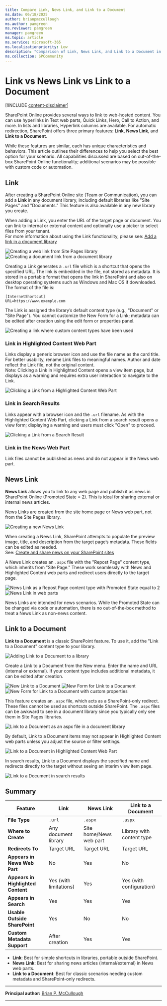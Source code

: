 ```yaml
---
title: Compare Link, News Link, and Link to a Document
ms.date: 06/18/2025
author: brianpmccullough
ms.author: pamgreen
ms.reviewer: pamgreen
manager: pamgreen
ms.topic: article
ms.service: microsoft-365
ms.localizationpriority: Low
description: "Comparison of Link, News Link, and Link to a Document in SharePoint Online"
ms.collection: SPCommunity
---
```


# Link vs News Link vs Link to a Document

[!INCLUDE [content-disclaimer](includes/content-disclaimer.md)]

SharePoint Online provides several ways to link to web-hosted content. You can use hyperlinks in Text web parts, Quick Links, Hero, Call to Action, and more. In lists and libraries, Hyperlink columns are available. For automatic redirection, SharePoint offers three primary features: **Link**, **News Link**, and **Link to a Document**.

While these features are similar, each has unique characteristics and behaviors. This article outlines their differences to help you select the best option for your scenario. All capabilities discussed are based on out-of-the-box SharePoint Online functionality; additional scenarios may be possible with custom code or automation.

## Link

After creating a SharePoint Online site (Team or Communication), you can add a **Link** in any document library, including default libraries like "Site Pages" and "Documents." This feature is also available in any new library you create.

When adding a Link, you enter the URL of the target page or document. You can link to internal or external content and optionally use a picker to select files from your tenant.  
For more information about using the Link functionality, please see: [Add a link in a document library](https://support.microsoft.com/en-us/office/add-a-link-in-a-document-library-346b1eb9-1e71-4155-80ca-f868d058a56a)

![Creating a web link from Site Pages library](media/making-good-technology-decisions--compare-link-news-link-and-link-to-a-document/link-site-pages-web.png)
![Creating a document link from a document library](media/making-good-technology-decisions--compare-link-news-link-and-link-to-a-document/link-documents-create-internal-link.png)

Creating a Link generates a `.url` file which is a shortcut that opens the specified URL. The link is embedded in the file, not stored as metadata.  It is stored in a portable format that opens the link in SharePoint and also on desktop operating systems such as Windows and Mac OS if downloaded.  The format of the file is:

```
[InternetShortcut]
URL=https://www.example.com
```

The Link is assigned the library’s default content type (e.g., "Document" or "Site Page"). You cannot customize the New Form for a Link; metadata can be edited after creation using the edit form or properties panel.

![Creating a link where custom content types have been used](media/making-good-technology-decisions--compare-link-news-link-and-link-to-a-document/link-document-content-type.jpg)

### Link in Highlighted Content Web Part

Links display a generic browser icon and use the file name as the card title. For better usability, rename Link files to meaningful names. Author and date reflect the Link file, not the original content.  
Note: Clicking a Link in Highlighted Content opens a view item page, but displays as a warning and requires extra user interaction to navigate to the Link.

![Clicking a Link from a Highlighted Content Web Part](media/making-good-technology-decisions--compare-link-news-link-and-link-to-a-document/link-document-highlighted-content.jpg)

### Link in Search Results

Links appear with a browser icon and the `.url` filename. As with the Highlighted Content Web Part, clicking a Link from a search result opens a view form; displaying a warning and users must click "Open" to proceed.

![Clicking a Link from a Search Result](media/making-good-technology-decisions--compare-link-news-link-and-link-to-a-document/link-search.jpg)

### Link in the News Web Part

Link files cannot be published as news and do not appear in the News web part.

## News Link

**News Link** allows you to link to any web page and publish it as news in SharePoint Online (Promoted State = 2). This is ideal for sharing external or internal news articles.

News Links are created from the site home page or News web part, not from the Site Pages library.

![Creating a new News Link](media/making-good-technology-decisions--compare-link-news-link-and-link-to-a-document/news-link-create.jpg)

When creating a News Link, SharePoint attempts to populate the preview image, title, and description from the target page’s metadata. These fields can be edited as needed.  
See: [Create and share news on your SharePoint sites](https://support.microsoft.com/en-us/office/create-and-share-news-on-your-sharepoint-sites-495f8f1a-3bef-4045-b33a-55e5abe7aed7#bkmk_newslink)

A News Link creates an `.aspx` file with the "Repost Page" content type, which inherits from "Site Page." These work seamlessly with News and Highlighted Content web parts and redirect users directly to the target page.

![News Link as a Repost Page content type with Promoted State equal to 2](media/making-good-technology-decisions--compare-link-news-link-and-link-to-a-document/news-link-promoted-state-content-type.jpg)
![News Link in web parts](media/making-good-technology-decisions--compare-link-news-link-and-link-to-a-document/news-link-web-parts.jpg)

News Links are intended for news scenarios. While the Promoted State can be changed via code or automation, there is no out-of-the-box method to treat a News Link as non-news content.

## Link to a Document

**Link to a Document** is a classic SharePoint feature. To use it, add the "Link to a Document" content type to your library.

![Adding Link to a Document to a library](media/making-good-technology-decisions--compare-link-news-link-and-link-to-a-document/link-to-a-document-add-to-library.jpg)

Create a Link to a Document from the New menu. Enter the name and URL (internal or external). If your content type includes additional metadata, it can be edited after creation.

![New Link to a Document](media/making-good-technology-decisions--compare-link-news-link-and-link-to-a-document/link-to-a-document-new.jpg)
![New Form for Link to a Document](media/making-good-technology-decisions--compare-link-news-link-and-link-to-a-document/link-to-a-document-new-form.jpg)
![New Form for Link to a Document with custom properties](media/making-good-technology-decisions--compare-link-news-link-and-link-to-a-document/link-to-a-document-new-form-custom-properties.jpg)

This feature creates an `.aspx` file, which acts as a SharePoint-only redirect. These files cannot be used as shortcuts outside SharePoint.  The `.aspx` files can be awkward to see in a document library since you typically only see them in Site Pages libraries.

![Link to a Document as an aspx file in a document library](media/making-good-technology-decisions--compare-link-news-link-and-link-to-a-document/link-to-a-document-file-type-in-document-library.jpg)

By default, Link to a Document items may not appear in Highlighted Content web parts unless you adjust the source or filter settings.

![Link to a Document in Highlighted Content Web Part](media/making-good-technology-decisions--compare-link-news-link-and-link-to-a-document/link-to-a-document-highlighted-content-web-part.jpg)

In search results, Link to a Document displays the specified name and redirects directly to the target without seeing an interim view item page.

![Link to a Document in search results](media/making-good-technology-decisions--compare-link-news-link-and-link-to-a-document/link-to-a-document-search-results.jpg)

## Summary

| Feature                        | **Link**                | **News Link**                | **Link to a Document**         |
|---------------------------------|-------------------------|------------------------------|--------------------------------|
| **File Type**                   | `.url`                  | `.aspx`                      | `.aspx`                        |
| **Where to Create**             | Any document library    | Site home/News web part      | Library with content type      |
| **Redirects To**                | Target URL              | Target URL                   | Target URL                     |
| **Appears in News Web Part**    | No                      | Yes                          | No                             |
| **Appears in Highlighted Content** | Yes (with limitations) | Yes                          | Yes (with configuration)       |
| **Appears in Search**           | Yes                     | Yes                          | Yes                            |
| **Usable Outside SharePoint**   | Yes                     | No                           | No                             |
| **Custom Metadata Support**     | After creation          | Yes                          | Yes                            |

- **Link**: Best for simple shortcuts in libraries, portable outside SharePoint.
- **News Link**: Best for sharing news articles (internal/external) in News web parts.
- **Link to a Document**: Best for classic scenarios needing custom metadata and SharePoint-only redirects.


---

**Principal author:** [Brian P. McCullough](https://www.linkedin.com/in/brianpmccullough/)

---